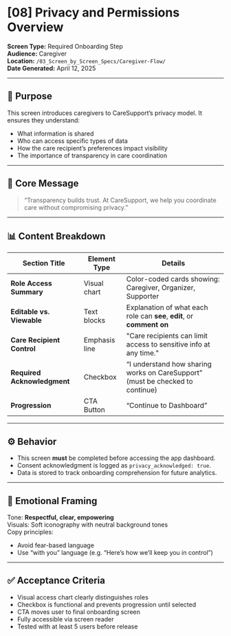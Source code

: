 # [08] Privacy and Permissions Overview

**Screen Type:** Required Onboarding Step  
**Audience:** Caregiver  
**Location:** `/03_Screen_by_Screen_Specs/Caregiver-Flow/`  
**Date Generated:** April 12, 2025

---

## 🧠 Purpose

This screen introduces caregivers to CareSupport’s privacy model. It ensures they understand:
- What information is shared
- Who can access specific types of data
- How the care recipient’s preferences impact visibility
- The importance of transparency in care coordination

---

## 🔐 Core Message

> “Transparency builds trust. At CareSupport, we help you coordinate care without compromising privacy.”

---

## 📊 Content Breakdown

| Section Title        | Element Type | Details |
|----------------------|--------------|---------|
| **Role Access Summary** | Visual chart | Color-coded cards showing: Caregiver, Organizer, Supporter |
| **Editable vs. Viewable** | Text blocks | Explanation of what each role can **see**, **edit**, or **comment on** |
| **Care Recipient Control** | Emphasis line | "Care recipients can limit access to sensitive info at any time." |
| **Required Acknowledgment** | Checkbox | “I understand how sharing works on CareSupport” (must be checked to continue) |
| **Progression** | CTA Button | “Continue to Dashboard” |

---

## ⚙️ Behavior

- This screen **must** be completed before accessing the app dashboard.
- Consent acknowledgment is logged as `privacy_acknowledged: true`.
- Data is stored to track onboarding comprehension for future analytics.

---

## 💬 Emotional Framing

Tone: **Respectful, clear, empowering**  
Visuals: Soft iconography with neutral background tones  
Copy principles:
- Avoid fear-based language
- Use “with you” language (e.g. “Here’s how we’ll keep you in control”)

---

## ✅ Acceptance Criteria

- Visual access chart clearly distinguishes roles
- Checkbox is functional and prevents progression until selected
- CTA moves user to final onboarding screen
- Fully accessible via screen reader
- Tested with at least 5 users before release

